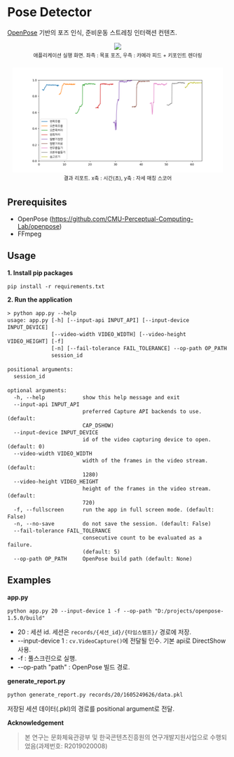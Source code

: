 Pose Detector
===

[OpenPose](https://github.com/CMU-Perceptual-Computing-Lab/openpose) 기반의 포즈 인식, 준비운동 스트레칭 인터랙션 컨텐츠.

<p align="center">
    <img src="docs/1605249626.gif" width="480">
    <br>
    <sup>애플리케이션 실행 화면. 좌측 : 목표 포즈, 우측 : 카메라 피드 + 키포인트 렌더링</sup>
</p>
    
<p align="center">
    <img src="docs/1605249626_report.png" width="480">
    <br>
    <sup>결과 리포트. x축 : 시간(초), y축 : 자세 매칭 스코어</sup>
</p>

## Prerequisites
- OpenPose (https://github.com/CMU-Perceptual-Computing-Lab/openpose)
- FFmpeg

## Usage

**1. Install pip packages**
```shell
pip install -r requirements.txt
```

**2. Run the application**

```plaintext
> python app.py --help
usage: app.py [-h] [--input-api INPUT_API] [--input-device INPUT_DEVICE]
              [--video-width VIDEO_WIDTH] [--video-height VIDEO_HEIGHT] [-f]
              [-n] [--fail-tolerance FAIL_TOLERANCE] --op-path OP_PATH
              session_id

positional arguments:
  session_id

optional arguments:
  -h, --help            show this help message and exit
  --input-api INPUT_API
                        preferred Capture API backends to use. (default:
                        CAP_DSHOW)
  --input-device INPUT_DEVICE
                        id of the video capturing device to open. (default: 0)
  --video-width VIDEO_WIDTH
                        width of the frames in the video stream. (default:
                        1280)
  --video-height VIDEO_HEIGHT
                        height of the frames in the video stream. (default:
                        720)
  -f, --fullscreen      run the app in full screen mode. (default: False)
  -n, --no-save         do not save the session. (default: False)
  --fail-tolerance FAIL_TOLERANCE
                        consecutive count to be evaluated as a failure.
                        (default: 5)
  --op-path OP_PATH     OpenPose build path (default: None)
```

## Examples

**app.py**
```shell
python app.py 20 --input-device 1 -f --op-path "D:/projects/openpose-1.5.0/build"
```
- 20 : 세션 id. 세션은 `records/{세션_id}/{타임스탬프}/` 경로에 저장.
- --input-device 1 : `cv.VideoCapture()`에 전달될 인수. 기본 api로 DirectShow 사용.
- -f : 풀스크린으로 실행.
- --op-path "path" : OpenPose 빌드 경로.

**generate_report.py**
```shell
python generate_report.py records/20/1605249626/data.pkl
```
저장된 세션 데이터(.pkl)의 경로를 positional argument로 전달.

**Acknowledgement**
> 본 연구는 문화체육관광부 및 한국콘텐츠진흥원의 연구개발지원사업으로 수행되었음(과제번호: R2019020008)